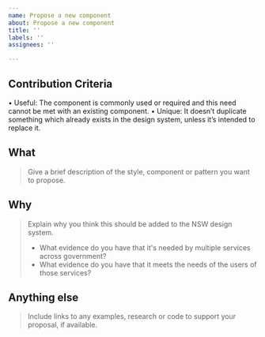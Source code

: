 ```yaml
---
name: Propose a new component
about: Propose a new component
title: ''
labels: ''
assignees: ''

---
```


## Contribution Criteria
•    Useful: The component is commonly used or required and this need cannot be met with an existing component.
•    Unique: It doesn’t duplicate something which already exists in the design system, unless it’s intended to replace it.

## What
> Give a brief description of the style, component or pattern you want to propose.

## Why
> Explain why you think this should be added to the NSW design system.
>
> - What evidence do you have that it's needed by multiple services across government?
> - What evidence do you have that it meets the needs of the users of those services?

## Anything else
> Include links to any examples, research or code to support your proposal, if available.
